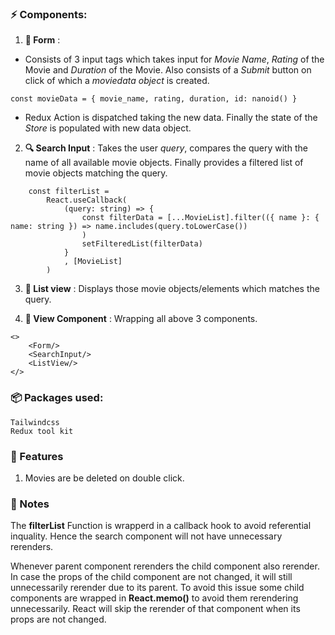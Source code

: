 ### :zap: Components:
1. **📄 Form** : 
- Consists of 3 input tags which takes input for *Movie Name*, *Rating* of the Movie and *Duration* of the Movie. Also consists of a *Submit* button on click of which a *moviedata object* is created. 
```
const movieData = { movie_name, rating, duration, id: nanoid() }
```
- Redux Action is dispatched taking the new data. Finally the state of the *Store* is populated with new data object.  

2. **:mag: Search Input** : Takes the user *query*, compares the query with the name of all available movie objects. Finally provides a filtered list of movie objects matching the query.
```
    const filterList =
        React.useCallback(
            (query: string) => {
                const filterData = [...MovieList].filter(({ name }: { name: string }) => name.includes(query.toLowerCase())
                )
                setFilteredList(filterData)
            }
            , [MovieList]
        )
```

3. **:beers: List view** : Displays those movie objects/elements which matches the query.

4. **:see_no_evil: View Component** : Wrapping all above 3 components.
```
<>
    <Form/>
    <SearchInput/>
    <ListView/>
</>
```

### 📦️ Packages used:
    Tailwindcss
    Redux tool kit

### :triangular_flag_on_post: Features
1. Movies are be deleted on double click.


### 📝 Notes
The **filterList** Function is wrapperd in a callback hook to avoid referential inquality. Hence the search component will not have unnecessary rerenders.

Whenever parent component rerenders the child component also rerender. In case the props of the child component are not changed, it will still unnecessarily rerender due to its parent. To avoid this issue some child components are wrapped in **React.memo()** to avoid them rerendering unnecessarily. React will skip the rerender of that component when its props are not changed.